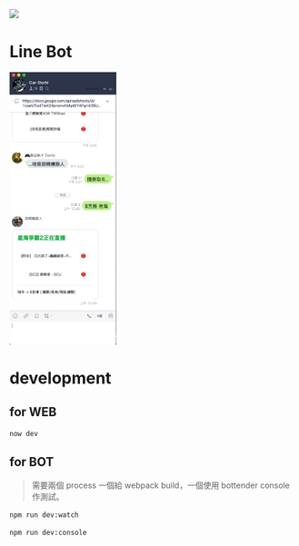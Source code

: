 [![](https://img.shields.io/badge/CHANGELOG-conventional%20changelog-informational)](./CHANGELOG.md)

# Line Bot

<img src="./public/assets/2020-01-16-00-46-08.png" height="480" />

# development

## for WEB

```sh
now dev
```

## for BOT

> 需要兩個 process 一個給 webpack build，一個使用 bottender console 作測試。

```sh
npm run dev:watch
```

```sh
npm run dev:console
```

